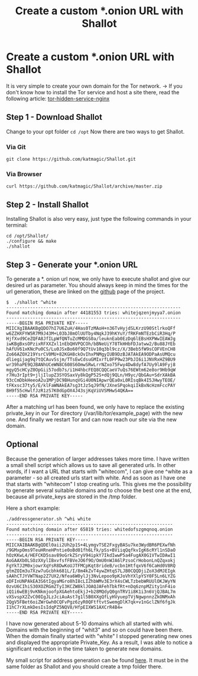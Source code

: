 ﻿---
layout: post
title:  "Create a custom *.onion URL with Shallot"
---

# Create a custom *.onion URL with Shallot

It is very simple to create your own domain for the Tor network.
-> If you don't know how to install the Tor service and host a site there, read the following article: [tor-hidden-service-nginx](/tor-hidden-service-nginx)

## Step 1 - Download Shallot
Change to your opt folder
``` cd /opt ``` 
Now there are two ways to get Shallot. 
### Via Git
``` git clone https://github.com/katmagic/Shallot.git ```
### Via Browser
``` curl https://github.com/katmagic/Shallot/archive/master.zip ```

## Step 2 - Install Shallot
Installing Shallot is also very easy, just type the following commands in your terminal: 
``` 
cd /opt/Shallot/
./configure && make
./shallot 
```

## Step 3 - Generate your *.onion URL
To generate a *. onion url now, we only have to execute shallot and give our desired url as parameter. You should always keep in mind the times for the url generation, these are linked on the [github](https://github.com/katmagic/Shallot) page of the project.

```
$  ./shallot ^white
------------------------------------------------------------------
Found matching domain after 44181553 tries: whitejqzenjmyya7.onion
------------------------------------------------------------------
-----BEGIN RSA PRIVATE KEY-----
MIICXgIBAAKBgQDO7hI7U6ZuH/4Has0TzMAoH+n36TvHyjdSLKrzU90StlrkoQFf
w6ZZHXFYW5R7M9J43M+L03bJ8mOlUUTby4NqkJ39hKYuY/fRKFmNTEzbCiR3Hq/P
HjfXvd9CeZQFA8JfILpWfQNTuZcMMDGS0a/leuknEab0EzDq6lEBsHXPWwIEAWJg
iwKBgBxsOPzixRFXXZxl1nEbQHVPQCOh/bBNeUiY78TkHHbFDJatww2/Bu88JYEb
hAfUV61xKNcPu0CS/Lu0JSxBo60f9Q7tUv10q3bl9cz/X/3Beb5fW9sCOFVEnCH8
Zo66AZOX219YsrCV0MU+82KGH8ckOvIhxPNMgyIUB9DzBJATAkEA9ODPaAsUMQcu
dliegijag9q7tQCAuvSsjm/TTsEwCdsuGMIxrfL0FP9w23PbJI6i1JNVRxHZ9BU9
wr39haPE9QJBANhUCeWN8C608S6OmwSRwLrrNZxo75Fwy4Dw8dyfA7Uy9lA9Fyj8
mgyQ5cHCyZ0OpGii57odb7s/i1H4hbcFEQ8CQQCaeV7uQs76EWtm62e8or9Hb9qW
r7Hu3rIpt9+jljIlupZ3SYOSaxVy8kQgP52S+dQj9QLn/H9yc/QbGAu+SdrXAkBA
93cCmDbkHeeoA2u1MPjDC9BHunqVGi4U0NIApwrQEa0xL0RIsqBk4I5JHwyTEOE/
tFKxsc37ty5/E/klFaWNAkEA7sg3tJz5qJ9fN/JXneSPqokqiIkBxNcHzmFccPAY
8H9f55cHwlfJzR1zS7K0dGpOX4J43sjKqViUVSMHwS4QKA==
-----END RSA PRIVATE KEY-----

```
After a matching url has been found, we only have to replace the existing private_key in our Tor directory (/var/lib/tor/example_page) with the new one.
And finally we restart Tor and can now reach our site via the new domain.

## Optional 

Because the generation of larger addresses takes more time. I have written a small shell script which allows us to save all generated urls.
In other words, if I want a URL that starts with "whitecom", I can give one ^white as a parameter - so all created urls start with white. And as soon as I have one that starts with "whitecom" I stop creating urls. This gives me the possibility to generate several suitable domains and to choose the best one at the end, because all private_keys are stored in the /tmp folder.

Here a short example:

    ./addressgenerator.sh ^whi white
    ---------------------------------------------------------------
    Found matching domain after 65819 tries: whitedofszgmqnoq.onion
    ---------------------------------------------------------------
    -----BEGIN RSA PRIVATE KEY-----
    MIICXAIBAAKBgQDEl0aii2Uh2p1S+4LymgvTSE2FxgyBASu7ke3WydBR6PEXwfNh
    /9GMxpOms9TeuHRneHPntie0oBd01fh6Lfk/pSs+BViiqQqfkvIgK6cRYl1nSDaO
    hOzKKwL4/HEFCKD5sav89oGrkZSryV94ipkY7IkdIwwP5a4FugAX0G1VTwIDAwI1
    AoGAAXb0LSOzXXylIBxvfsfFBVeJO6f9O/OmU0nWJA6lPzsoCrHobonLnQZqxokj
    FgYkTJ2M0xjowrXqYsR8DwKoUJTFMCpKqt8rideB/vcbn1HtfqxV6f6CaHd0V8RQ
    gtmZOIm3u7Xzw7uGcbhk681L/I/8m4kZvT4ywZHtqS7LJB0CQQDjiZoX3dMJEIgk
    sAAhCTJYVWTNap2Z7UX2/Nfea6W0ylJj3NvLepoo9pKJoVhYXlpYSY0F5Ln6LYZG
    oDFInUNPAkEA3S6tIgyaMGro8hI8cLIZhbWMv3E3rX4sCWLTzbebWRUUlOKJWyYN
    0zvU6CIhiS30XOZRGmZTyI3KCZW8klJOAQJAFehTbkfRt+nDq6znpMZity1nF4io
    iQ1i6wEBj9vKNkmjoofpXGAehtoEkjJ+b28MQdyQ0gnTRV1i8K1i3n6VjQJBAL7m
    vXSvspX2ZvC00IgJLzJciAuAst7g1l5B0XXgQfLyHVyuepTVjNgwpnnzZkONMxAh
    2QgV5FBet6oiZWrGwh0CQFvPgz6zyR0QFtftvtSwemgDlK7qk+v1nGclZNf6fgJk
    I1hC7rXLmkDesIsIdqPZ5NQV8/HfpEIXWS1AXCrR4B4=
    -----END RSA PRIVATE KEY-----

I have now generated about 5-10 domains which all started with whi. Domains with the beginning of "whit3" and so on could have been there. When the domain finally started with "white" I stopped generating new ones and displayed the appropriate Private_Key.
As a result, I was able to notice a significant reduction in the time taken to generate new domains.

My small script for address generation can be found [here](https://github.com/whit-e/OnionAddressGenerator).
It must be in the same folder as Shallot and you should create a tmp folder there.
